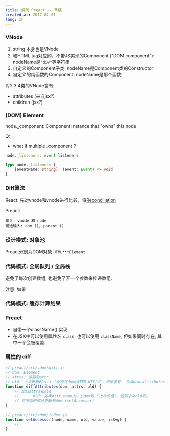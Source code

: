 ```yaml
---
title: 解剖 Preact -- 草稿
created_at: 2017-04-01
lang: zh
---
```


### VNode

1. string 本身也是VNode
2. 和HTML tag对应的，不带JS实现的Component ("DOM component"): nodeName是`"div"`等字符串
3. 自定义的Component子类: nodeName是Component类的Constructor
4. 自定义的纯函数的Component: nodeName是那个函数

对2 3 4类的VNode含有:

- attributes (来自jsx?)
- children (jsx?)

### (DOM) Element

node._component: Component instance that "owns" this node

Q:
- what if multiple _component ?

```ts
node._listeners: event listeners

type node._listeners {
    [eventName: string]: (event: Event) => void
}
```


### Diff算法

React: 先对vnode和vnode进行比较，将[Reconciliation](https://facebook.github.io/react/docs/reconciliation.html)

Preact:

```text
输入: vnode 和 node
可选输入: dom (), parent ()

```

### 设计模式: 对象池

Preact分别为DOM对象 `HTML***Element`


### 代码模式: 全局队列 / 全局栈


避免了每次创建数组, 也避免了开一个参数来传递数组.


注意: 如果


### 代码模式: 缓存计算结果



### Preact

- 自带一个className() 实现
- 在JSX中可以使用属性名 `class`, 也可以使用 `className`, 但如果同时存在, 其中一个会被覆盖.

### 属性的 diff

```js
// preact/src/vdom/diff.js
// dom: Element
// attrs: 想要的attr
// old: 上次更新时attr (保存在dom[ATTR_KEY]中, 如果没有, 会从dom.attributes ("Content attribute") 创建一个)
function diffAttributes(dom, attrs, old) {
    // 比较attrs和old
    //      old: 如果attr name为，从dom取 "上次的值"。否则才从old取。
    // 将不同的部分更新到dom (setAccessor)
}

// preact/src/vdom/index.js
function setAccessor(node, name, old, value, isSvg) {
    //
}
```
